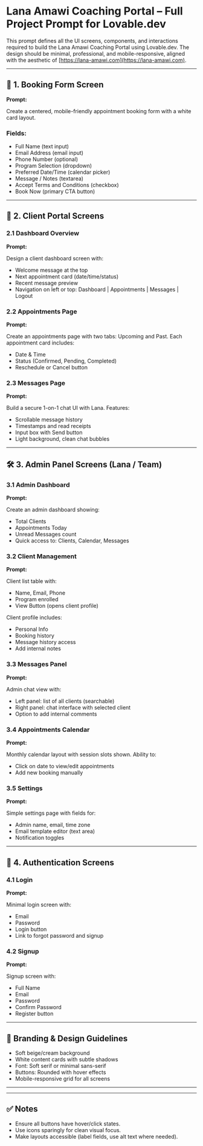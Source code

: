 # Lana Amawi Coaching Portal – Full Project Prompt for Lovable.dev

This prompt defines all the UI screens, components, and interactions required to build the Lana Amawi Coaching Portal using Lovable.dev. The design should be minimal, professional, and mobile-responsive, aligned with the aesthetic of [https://lana-amawi.com](https://lana-amawi.com).

---

## 🧾 1. Booking Form Screen

**Prompt:**

Create a centered, mobile-friendly appointment booking form with a white card layout.

### Fields:
- Full Name (text input)
- Email Address (email input)
- Phone Number (optional)
- Program Selection (dropdown)
- Preferred Date/Time (calendar picker)
- Message / Notes (textarea)
- Accept Terms and Conditions (checkbox)
- Book Now (primary CTA button)

---

## 👤 2. Client Portal Screens

### 2.1 Dashboard Overview

**Prompt:**

Design a client dashboard screen with:
- Welcome message at the top
- Next appointment card (date/time/status)
- Recent message preview
- Navigation on left or top: Dashboard | Appointments | Messages | Logout

### 2.2 Appointments Page

**Prompt:**

Create an appointments page with two tabs: Upcoming and Past. Each appointment card includes:
- Date & Time
- Status (Confirmed, Pending, Completed)
- Reschedule or Cancel button

### 2.3 Messages Page

**Prompt:**

Build a secure 1-on-1 chat UI with Lana. Features:
- Scrollable message history
- Timestamps and read receipts
- Input box with Send button
- Light background, clean chat bubbles

---

## 🛠️ 3. Admin Panel Screens (Lana / Team)

### 3.1 Admin Dashboard

**Prompt:**

Create an admin dashboard showing:
- Total Clients
- Appointments Today
- Unread Messages count
- Quick access to: Clients, Calendar, Messages

### 3.2 Client Management

**Prompt:**

Client list table with:
- Name, Email, Phone
- Program enrolled
- View Button (opens client profile)

Client profile includes:
- Personal Info
- Booking history
- Message history access
- Add internal notes

### 3.3 Messages Panel

**Prompt:**

Admin chat view with:
- Left panel: list of all clients (searchable)
- Right panel: chat interface with selected client
- Option to add internal comments

### 3.4 Appointments Calendar

**Prompt:**

Monthly calendar layout with session slots shown. Ability to:
- Click on date to view/edit appointments
- Add new booking manually

### 3.5 Settings

**Prompt:**

Simple settings page with fields for:
- Admin name, email, time zone
- Email template editor (text area)
- Notification toggles

---

## 🔐 4. Authentication Screens

### 4.1 Login

**Prompt:**

Minimal login screen with:
- Email
- Password
- Login button
- Link to forgot password and signup

### 4.2 Signup

**Prompt:**

Signup screen with:
- Full Name
- Email
- Password
- Confirm Password
- Register button

---

## 🎯 Branding & Design Guidelines

- Soft beige/cream background
- White content cards with subtle shadows
- Font: Soft serif or minimal sans-serif
- Buttons: Rounded with hover effects
- Mobile-responsive grid for all screens

---


---

## ✅ Notes

- Ensure all buttons have hover/click states.
- Use icons sparingly for clean visual focus.
- Make layouts accessible (label fields, use alt text where needed).